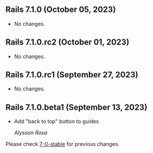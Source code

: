 ## Rails 7.1.0 (October 05, 2023) ##

*   No changes.


## Rails 7.1.0.rc2 (October 01, 2023) ##

*   No changes.


## Rails 7.1.0.rc1 (September 27, 2023) ##

*   No changes.


## Rails 7.1.0.beta1 (September 13, 2023) ##

*   Add "back to top" button to guides

    *Alysson Rosa*

Please check [7-0-stable](https://github.com/rails/rails/blob/7-0-stable/guides/CHANGELOG.md) for previous changes.
